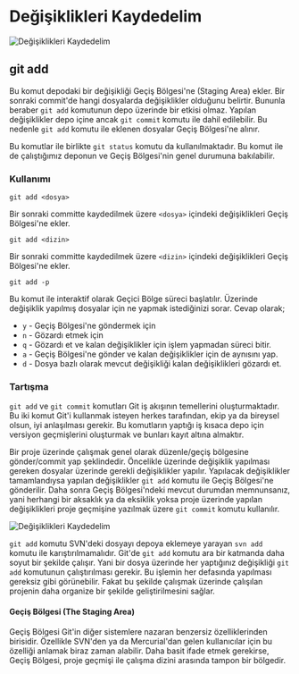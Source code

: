 # Değişiklikleri Kaydedelim

![Değişiklikleri Kaydedelim](https://www.atlassian.com/git/images/tutorials/getting-started/saving-changes/hero.svg)

## git add

Bu komut depodaki bir değişikliği Geçiş Bölgesi'ne (Staging Area) ekler. Bir sonraki commit'de hangi dosyalarda değişiklikler olduğunu belirtir. Bununla beraber ```git add``` komutunun depo üzerinde bir etkisi olmaz. Yapılan değişiklikler depo içine ancak ```git commit``` komutu ile dahil edilebilir. Bu nedenle ```git add``` komutu ile eklenen dosyalar Geçiş Bölgesi'ne alınır.

Bu komutlar ile birlikte ```git status``` komutu da kullanılmaktadır. Bu komut ile de çalıştığımız deponun ve Geçiş Bölgesi'nin genel durumuna bakılabilir.
 
### Kullanımı

```
git add <dosya>
```

Bir sonraki committe kaydedilmek üzere ```<dosya>``` içindeki değişiklikleri Geçiş Bölgesi'ne ekler.

```
git add <dizin>
```

Bir sonraki committe kaydedilmek üzere ```<dizin>``` içindeki değişiklikleri Geçiş Bölgesi'ne ekler.

```
git add -p
```

Bu komut ile interaktif olarak Geçici Bölge süreci başlatılır. Üzerinde değişiklik yapılmış dosyalar için ne yapmak istediğinizi sorar. Cevap olarak;
 
  * ```y``` - Geçiş Bölgesi'ne göndermek için 
  * ```n``` - Gözardı etmek için
  * ```q``` - Gözardı et ve kalan değişiklikler için işlem yapmadan süreci bitir.
  * ```a``` - Geçiş Bölgesi'ne gönder ve kalan değişiklikler için de aynısını yap.
  * ```d``` - Dosya bazlı olarak mevcut değişikliği kalan değişiklikleri gözardı et.

### Tartışma

```git add``` ve ```git commit``` komutları Git iş akışının temellerini oluşturmaktadır. Bu iki komut Git'i kullanmak isteyen herkes tarafından, ekip ya da bireysel olsun, iyi anlaşılması gerekir. Bu komutların yaptığı iş kısaca depo için versiyon geçmişlerini oluşturmak ve bunları kayıt altına almaktır.

Bir proje üzerinde çalışmak genel olarak düzenle/geçiş bölgesine gönder/commit yap şeklindedir. Öncelikle üzerinde değişiklik yapılması gereken dosyalar üzerinde gerekli değişiklikler yapılır. Yapılacak değişiklikler tamamlandıysa yapılan değişiklikler ```git add``` komutu ile Geçiş Bölgesi'ne gönderilir. Daha sonra Geçiş Bölgesi'ndeki mevcut durumdan memnunsanız, yani herhangi bir aksaklık ya da eksiklik yoksa proje üzerinde yapılan değişiklikleri proje geçmişine yazılmak üzere ```git commit``` komutu kullanılır.

![Değişiklikleri Kaydedelim](https://www.atlassian.com/git/images/tutorials/getting-started/saving-changes/01.svg)

```git add``` komutu SVN'deki dosyayı depoya eklemeye yarayan ```svn add``` komutu ile karıştırılmamalıdır. Git'de ```git add``` komutu ara bir katmanda daha soyut bir şekilde çalışır. Yani bir dosya üzerinde her yaptığınız değişikliği ```git add``` komutunun çalıştırılması gerekir. Bu işlemin her defasında yapılması gereksiz gibi görünebilir. Fakat bu şekilde çalışmak üzerinde çalışılan projenin daha organize bir şekilde geliştirilmesini sağlar.

#### Geçiş Bölgesi (The Staging Area)

Geçiş Bölgesi Git'in diğer sistemlere nazaran benzersiz özelliklerinden  birisidir. Özellikle SVN'den ya da Mercurial'dan gelen kullanıcılar için bu özelliği anlamak biraz zaman alabilir. Daha basit ifade etmek gerekirse, Geçiş Bölgesi, proje geçmişi ile çalışma dizini arasında tampon bir bölgedir.